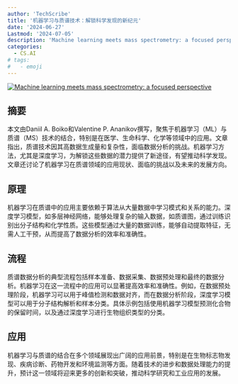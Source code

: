 ```yaml
---
author: 'TechScribe'
title: '机器学习与质谱技术：解锁科学发现的新纪元'
date: '2024-06-27'
Lastmod: '2024-07-05'
description: 'Machine learning meets mass spectrometry: a focused perspective'
categories:
  - CS.AI
# tags:
#   - emoji
---
```


[![Machine learning meets mass spectrometry: a focused perspective](https://arxiv-research-1301205113.cos.ap-guangzhou.myqcloud.com/images/2407.00117v1.pdf_0.jpg)](https://arxiv.org/abs/2407.00117v1)

## 摘要

本文由Daniil A. Boiko和Valentine P. Ananikov撰写，聚焦于机器学习（ML）与质谱（MS）技术的结合，特别是在医学、生命科学、化学等领域中的应用。文章指出，质谱技术因其高数据生成量和复杂性，面临数据分析的挑战。机器学习方法，尤其是深度学习，为解锁这些数据的潜力提供了新途径，有望推动科学发现。文章还讨论了机器学习在质谱领域的应用现状、面临的挑战以及未来的发展方向。<!--more-->

## 原理

机器学习在质谱中的应用主要依赖于算法从大量数据中学习模式和关系的能力。深度学习模型，如多层神经网络，能够处理复杂的输入数据，如质谱图，通过训练识别出分子结构和化学性质。这些模型通过大量的数据训练，能够自动提取特征，无需人工干预，从而提高了数据分析的效率和准确性。

## 流程

质谱数据分析的典型流程包括样本准备、数据采集、数据预处理和最终的数据分析。机器学习在这一流程中的应用可以显著提高效率和准确性。例如，在数据预处理阶段，机器学习可以用于峰值检测和数据对齐，而在数据分析阶段，深度学习模型可以用于分子结构解析和样本分类。具体示例包括使用机器学习模型预测化合物的保留时间，以及通过深度学习进行生物组织类型的分类。

## 应用

机器学习与质谱的结合在多个领域展现出广阔的应用前景，特别是在生物标志物发现、疾病诊断、药物开发和环境监测等方面。随着技术的进步和数据处理能力的提升，预计这一领域将迎来更多的创新和突破，推动科学研究和工业应用的发展。